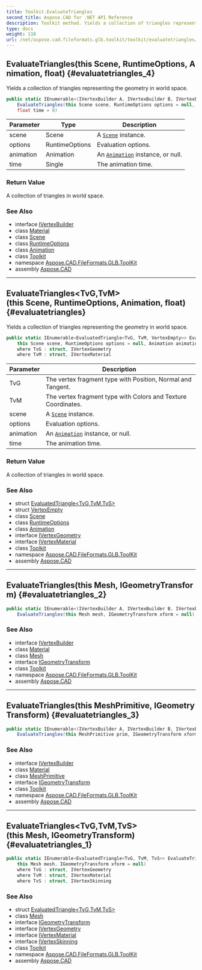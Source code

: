 ```yaml
---
title: Toolkit.EvaluateTriangles
second_title: Aspose.CAD for .NET API Reference
description: Toolkit method. Yields a collection of triangles representing the geometry in world space
type: docs
weight: 110
url: /net/aspose.cad.fileformats.glb.toolkit/toolkit/evaluatetriangles/
---
```

## EvaluateTriangles(this Scene, RuntimeOptions, Animation, float) {#evaluatetriangles_4}

Yields a collection of triangles representing the geometry in world space.

```csharp
public static IEnumerable<(IVertexBuilder A, IVertexBuilder B, IVertexBuilder C, Material Material)> 
    EvaluateTriangles(this Scene scene, RuntimeOptions options = null, Animation animation = null, 
    float time = 0)
```

| Parameter | Type | Description |
| --- | --- | --- |
| scene | Scene | A [`Scene`](../../../aspose.cad.fileformats.glb/scene/) instance. |
| options | RuntimeOptions | Evaluation options. |
| animation | Animation | An [`Animation`](../../../aspose.cad.fileformats.glb/animation/) instance, or null. |
| time | Single | The animation time. |

### Return Value

A collection of triangles in world space.

### See Also

* interface [IVertexBuilder](../../../aspose.cad.fileformats.glb.geometry/ivertexbuilder/)
* class [Material](../../../aspose.cad.fileformats.glb/material/)
* class [Scene](../../../aspose.cad.fileformats.glb/scene/)
* class [RuntimeOptions](../../../aspose.cad.fileformats.glb.runtime/runtimeoptions/)
* class [Animation](../../../aspose.cad.fileformats.glb/animation/)
* class [Toolkit](../)
* namespace [Aspose.CAD.FileFormats.GLB.ToolKit](../../toolkit/)
* assembly [Aspose.CAD](../../../)

---

## EvaluateTriangles&lt;TvG,TvM&gt;(this Scene, RuntimeOptions, Animation, float) {#evaluatetriangles}

Yields a collection of triangles representing the geometry in world space.

```csharp
public static IEnumerable<EvaluatedTriangle<TvG, TvM, VertexEmpty>> EvaluateTriangles<TvG, TvM>(
    this Scene scene, RuntimeOptions options = null, Animation animation = null, float time = 0)
    where TvG : struct, IVertexGeometry
    where TvM : struct, IVertexMaterial
```

| Parameter | Description |
| --- | --- |
| TvG | The vertex fragment type with Position, Normal and Tangent. |
| TvM | The vertex fragment type with Colors and Texture Coordinates. |
| scene | A [`Scene`](../../../aspose.cad.fileformats.glb/scene/) instance. |
| options | Evaluation options. |
| animation | An [`Animation`](../../../aspose.cad.fileformats.glb/animation/) instance, or null. |
| time | The animation time. |

### Return Value

A collection of triangles in world space.

### See Also

* struct [EvaluatedTriangle&lt;TvG,TvM,TvS&gt;](../../evaluatedtriangle-3/)
* struct [VertexEmpty](../../../aspose.cad.fileformats.glb.geometry.vertextypes/vertexempty/)
* class [Scene](../../../aspose.cad.fileformats.glb/scene/)
* class [RuntimeOptions](../../../aspose.cad.fileformats.glb.runtime/runtimeoptions/)
* class [Animation](../../../aspose.cad.fileformats.glb/animation/)
* interface [IVertexGeometry](../../../aspose.cad.fileformats.glb.geometry.vertextypes/ivertexgeometry/)
* interface [IVertexMaterial](../../../aspose.cad.fileformats.glb.geometry.vertextypes/ivertexmaterial/)
* class [Toolkit](../)
* namespace [Aspose.CAD.FileFormats.GLB.ToolKit](../../toolkit/)
* assembly [Aspose.CAD](../../../)

---

## EvaluateTriangles(this Mesh, IGeometryTransform) {#evaluatetriangles_2}

```csharp
public static IEnumerable<(IVertexBuilder A, IVertexBuilder B, IVertexBuilder C, Material Material)> 
    EvaluateTriangles(this Mesh mesh, IGeometryTransform xform = null)
```

### See Also

* interface [IVertexBuilder](../../../aspose.cad.fileformats.glb.geometry/ivertexbuilder/)
* class [Material](../../../aspose.cad.fileformats.glb/material/)
* class [Mesh](../../../aspose.cad.fileformats.glb/mesh/)
* interface [IGeometryTransform](../../../aspose.cad.fileformats.glb.transforms/igeometrytransform/)
* class [Toolkit](../)
* namespace [Aspose.CAD.FileFormats.GLB.ToolKit](../../toolkit/)
* assembly [Aspose.CAD](../../../)

---

## EvaluateTriangles(this MeshPrimitive, IGeometryTransform) {#evaluatetriangles_3}

```csharp
public static IEnumerable<(IVertexBuilder A, IVertexBuilder B, IVertexBuilder C, Material Material)> 
    EvaluateTriangles(this MeshPrimitive prim, IGeometryTransform xform = null)
```

### See Also

* interface [IVertexBuilder](../../../aspose.cad.fileformats.glb.geometry/ivertexbuilder/)
* class [Material](../../../aspose.cad.fileformats.glb/material/)
* class [MeshPrimitive](../../../aspose.cad.fileformats.glb/meshprimitive/)
* interface [IGeometryTransform](../../../aspose.cad.fileformats.glb.transforms/igeometrytransform/)
* class [Toolkit](../)
* namespace [Aspose.CAD.FileFormats.GLB.ToolKit](../../toolkit/)
* assembly [Aspose.CAD](../../../)

---

## EvaluateTriangles&lt;TvG,TvM,TvS&gt;(this Mesh, IGeometryTransform) {#evaluatetriangles_1}

```csharp
public static IEnumerable<EvaluatedTriangle<TvG, TvM, TvS>> EvaluateTriangles<TvG, TvM, TvS>(
    this Mesh mesh, IGeometryTransform xform = null)
    where TvG : struct, IVertexGeometry
    where TvM : struct, IVertexMaterial
    where TvS : struct, IVertexSkinning
```

### See Also

* struct [EvaluatedTriangle&lt;TvG,TvM,TvS&gt;](../../evaluatedtriangle-3/)
* class [Mesh](../../../aspose.cad.fileformats.glb/mesh/)
* interface [IGeometryTransform](../../../aspose.cad.fileformats.glb.transforms/igeometrytransform/)
* interface [IVertexGeometry](../../../aspose.cad.fileformats.glb.geometry.vertextypes/ivertexgeometry/)
* interface [IVertexMaterial](../../../aspose.cad.fileformats.glb.geometry.vertextypes/ivertexmaterial/)
* interface [IVertexSkinning](../../../aspose.cad.fileformats.glb.geometry.vertextypes/ivertexskinning/)
* class [Toolkit](../)
* namespace [Aspose.CAD.FileFormats.GLB.ToolKit](../../toolkit/)
* assembly [Aspose.CAD](../../../)



